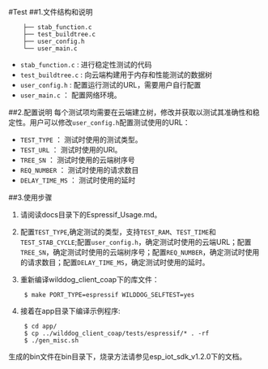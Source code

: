 #Test
##1.文件结构和说明

    	├── stab_function.c
    	├── test_buildtree.c
    	├── user_config.h
    	└── user_main.c
    
*   `stab_function.c` : 进行稳定性测试的代码
*	`test_buildtree.c` : 向云端构建用于内存和性能测试的数据树
*	`user_config.h` : 配置运行测试的URL，需要用户自行配置
*	`user_main.c` ： 配置网络环境。


##2.配置说明
每个测试项均需要在云端建立树，修改并获取以测试其准确性和稳定性。用户可以修改`user_config.h`配置测试使用的URL：

- `TEST_TYPE` ： 测试时使用的测试类型。
- `TEST_URL` ： 测试时使用的URl。
- `TREE_SN`  ： 测试时使用的云端树序号
- `REQ_NUMBER` ： 测试时使用的请求数目
- `DELAY_TIME_MS` ： 测试时使用的延时

##3.使用步骤
1. 请阅读docs目录下的Espressif_Usage.md。
2. 配置`TEST_TYPE`,确定测试的类型，支持`TEST_RAM`、`TEST_TIME`和`TEST_STAB_CYCLE`;配置`user_config.h`，确定测试时使用的云端URL；配置`TREE_SN`，确定测试时使用的云端树序号；配置`REQ_NUMBER`，确定测试时使用的请求数目；配置`DELAY_TIME_MS`，确定测试时使用的延时。
3. 重新编译wilddog_client_coap下的库文件：

		$ make PORT_TYPE=espressif WILDDOG_SELFTEST=yes

4. 接着在app目录下编译示例程序:

		$ cd app/
		$ cp ../wilddog_client_coap/tests/espressif/* . -rf
		$ ./gen_misc.sh

生成的bin文件在bin目录下，烧录方法请参见esp\_iot\_sdk\_v1.2.0下的文档。

